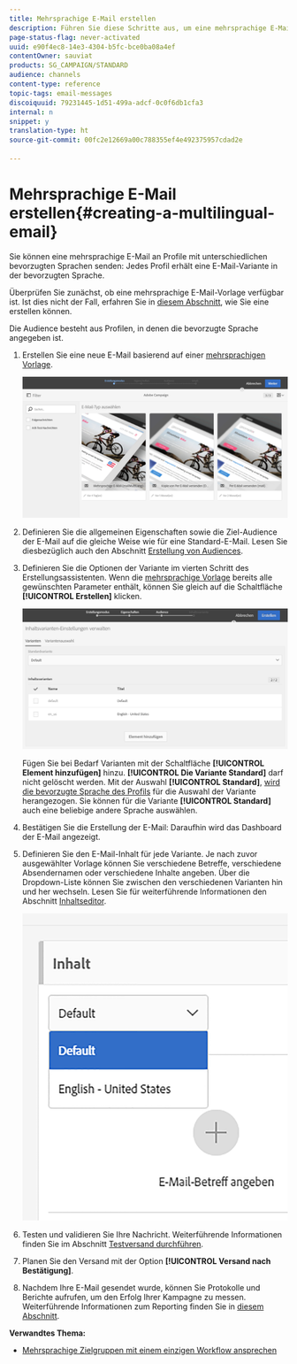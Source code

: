 ```yaml
---
title: Mehrsprachige E-Mail erstellen
description: Führen Sie diese Schritte aus, um eine mehrsprachige E-Mail an Empfänger mit unterschiedlichen bevorzugten Sprachen zu senden.
page-status-flag: never-activated
uuid: e90f4ec8-14e3-4304-b5fc-bce0ba08a4ef
contentOwner: sauviat
products: SG_CAMPAIGN/STANDARD
audience: channels
content-type: reference
topic-tags: email-messages
discoiquuid: 79231445-1d51-499a-adcf-0c0f6db1cfa3
internal: n
snippet: y
translation-type: ht
source-git-commit: 00fc2e12669a00c788355ef4e492375957cdad2e

---
```



# Mehrsprachige E-Mail erstellen{#creating-a-multilingual-email}

Sie können eine mehrsprachige E-Mail an Profile mit unterschiedlichen bevorzugten Sprachen senden: Jedes Profil erhält eine E-Mail-Variante in der bevorzugten Sprache.

Überprüfen Sie zunächst, ob eine mehrsprachige E-Mail-Vorlage verfügbar ist. Ist dies nicht der Fall, erfahren Sie in [diesem Abschnitt](../../start/using/creating-a-multilingual-template.md), wie Sie eine erstellen können.

Die Audience besteht aus Profilen, in denen die bevorzugte Sprache angegeben ist.

1. Erstellen Sie eine neue E-Mail basierend auf einer [mehrsprachigen Vorlage](../../start/using/creating-a-multilingual-template.md).

   ![](assets/multi_create1.png)

1. Definieren Sie die allgemeinen Eigenschaften sowie die Ziel-Audience der E-Mail auf die gleiche Weise wie für eine Standard-E-Mail. Lesen Sie diesbezüglich auch den Abschnitt [Erstellung von Audiences](../../audiences/using/creating-audiences.md).
1. Definieren Sie die Optionen der Variante im vierten Schritt des Erstellungsassistenten. Wenn die [mehrsprachige Vorlage](../../start/using/creating-a-multilingual-template.md) bereits alle gewünschten Parameter enthält, können Sie gleich auf die Schaltfläche **[!UICONTROL Erstellen]** klicken.

   ![](assets/multi_create4.png)

   Fügen Sie bei Bedarf Varianten mit der Schaltfläche **[!UICONTROL Element hinzufügen]** hinzu. **[!UICONTROL Die Variante Standard]** darf nicht gelöscht werden. Mit der Auswahl **[!UICONTROL Standard]**, [wird die bevorzugte Sprache des Profils](../../audiences/using/creating-profiles.md) für die Auswahl der Variante herangezogen. Sie können für die Variante **[!UICONTROL Standard]** auch eine beliebige andere Sprache auswählen.

1. Bestätigen Sie die Erstellung der E-Mail: Daraufhin wird das Dashboard der E-Mail angezeigt.
1. Definieren Sie den E-Mail-Inhalt für jede Variante. Je nach zuvor ausgewählter Vorlage können Sie verschiedene Betreffe, verschiedene Absendernamen oder verschiedene Inhalte angeben. Über die Dropdown-Liste können Sie zwischen den verschiedenen Varianten hin und her wechseln. Lesen Sie für weiterführende Informationen den Abschnitt [Inhaltseditor](../../designing/using/overview.md).

   ![](assets/multi_selectcontent.png)

1. Testen und validieren Sie Ihre Nachricht. Weiterführende Informationen finden Sie im Abschnitt [Testversand durchführen](../../sending/using/managing-test-profiles-and-sending-proofs.md#sending-proofs).
1. Planen Sie den Versand mit der Option **[!UICONTROL Versand nach Bestätigung]**.
1. Nachdem Ihre E-Mail gesendet wurde, können Sie Protokolle und Berichte aufrufen, um den Erfolg Ihrer Kampagne zu messen. Weiterführende Informationen zum Reporting finden Sie in [diesem Abschnitt](../../reporting/using/about-dynamic-reports.md).

**Verwandtes Thema:**

* [Mehrsprachige Zielgruppen mit einem einzigen Workflow ansprechen](https://helpx.adobe.com/de/campaign/kb/simplify-campaign-management.html#Engageyourcustomersateverystep)
